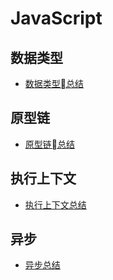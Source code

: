 # JavaScript

## 数据类型

- [数据类型总结](https://github.com/ChesterBu/Blog/blob/master/articles/Summary/JavaScript/type.md)

## 原型链

- [原型链总结](https://github.com/ChesterBu/Blog/blob/master/articles/Summary/JavaScript/prototype.md)

## 执行上下文

- [执行上下文总结](https://github.com/ChesterBu/Blog/blob/master/articles/Summary/JavaScript/context.md)

## 异步

- [异步总结](https://github.com/ChesterBu/Blog/blob/master/articles/Summary/JavaScript/async.md)